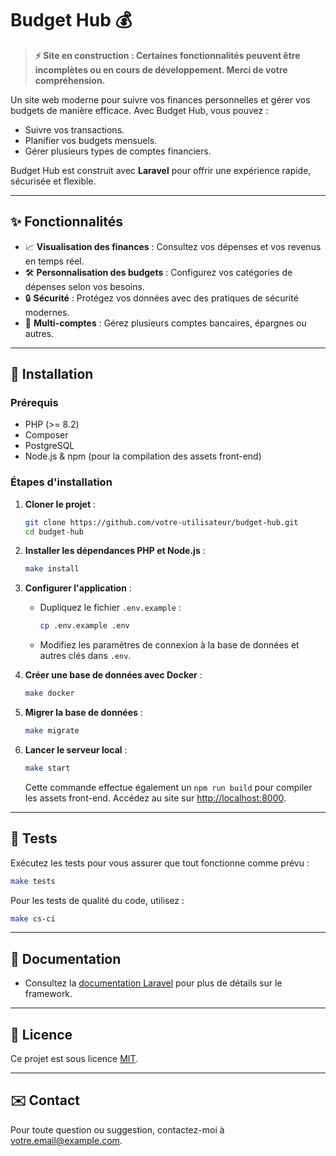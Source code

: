 # Budget Hub 💰

> **⚡ Site en construction : Certaines fonctionnalités peuvent être incomplètes ou en cours de développement. Merci de votre compréhension.**

Un site web moderne pour suivre vos finances personnelles et gérer vos budgets de manière efficace. Avec Budget Hub, vous pouvez :
- Suivre vos transactions.
- Planifier vos budgets mensuels.
- Gérer plusieurs types de comptes financiers.

Budget Hub est construit avec **Laravel** pour offrir une expérience rapide, sécurisée et flexible.

---

## ✨ Fonctionnalités
- 📈 **Visualisation des finances** : Consultez vos dépenses et vos revenus en temps réel.
- 🛠️ **Personnalisation des budgets** : Configurez vos catégories de dépenses selon vos besoins.
- 🔒 **Sécurité** : Protégez vos données avec des pratiques de sécurité modernes.
- 📂 **Multi-comptes** : Gérez plusieurs comptes bancaires, épargnes ou autres.

---

## 🚀 Installation

### Prérequis
- PHP (>= 8.2)
- Composer
- PostgreSQL
- Node.js & npm (pour la compilation des assets front-end)

### Étapes d'installation

1. **Cloner le projet** :
   ```bash
   git clone https://github.com/votre-utilisateur/budget-hub.git
   cd budget-hub
   ```

2. **Installer les dépendances PHP et Node.js** :
   ```bash
   make install
   ```

3. **Configurer l'application** :
   - Dupliquez le fichier `.env.example` :
     ```bash
     cp .env.example .env
     ```
   - Modifiez les paramètres de connexion à la base de données et autres clés dans `.env`.

4. **Créer une base de données avec Docker** :
   ```bash
   make docker
   ```

5. **Migrer la base de données** :
   ```bash
   make migrate
   ```

6. **Lancer le serveur local** :
   ```bash
   make start
   ```
   Cette commande effectue également un `npm run build` pour compiler les assets front-end.
   Accédez au site sur [http://localhost:8000](http://localhost:8000).

---

## 🧪 Tests
Exécutez les tests pour vous assurer que tout fonctionne comme prévu :
```bash
make tests
```

Pour les tests de qualité du code, utilisez :
```bash
make cs-ci
```

---

## 📒 Documentation
- Consultez la [documentation Laravel](https://laravel.com/docs) pour plus de détails sur le framework.

---

## 📔 Licence
Ce projet est sous licence [MIT](LICENSE).

---

## ✉️ Contact
Pour toute question ou suggestion, contactez-moi à [votre.email@example.com](mailto:votre.email@example.com).
